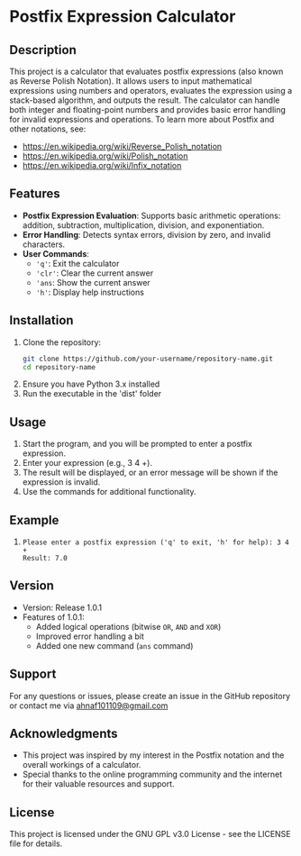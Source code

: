 # Postfix Expression Calculator

## Description
This project is a calculator that evaluates postfix expressions (also known as Reverse Polish Notation). It allows users to input mathematical expressions using numbers and operators, evaluates the expression using a stack-based algorithm, and outputs the result. The calculator can handle both integer and floating-point numbers and provides basic error handling for invalid expressions and operations.
To learn more about Postfix and other notations, see:
- https://en.wikipedia.org/wiki/Reverse_Polish_notation
- https://en.wikipedia.org/wiki/Polish_notation
- https://en.wikipedia.org/wiki/Infix_notation

## Features
- **Postfix Expression Evaluation**: Supports basic arithmetic operations: addition, subtraction, multiplication, division, and exponentiation.
- **Error Handling**: Detects syntax errors, division by zero, and invalid characters.
- **User Commands**:
  - `'q'`: Exit the calculator
  - `'clr'`: Clear the current answer
  - `'ans`: Show the current answer
  - `'h'`: Display help instructions

## Installation
1. Clone the repository:
   ```bash
   git clone https://github.com/your-username/repository-name.git
   cd repository-name
2. Ensure you have Python 3.x installed
3. Run the executable in the 'dist' folder

## Usage
1. Start the program, and you will be prompted to enter a postfix expression.
2. Enter your expression (e.g., 3 4 +).
3. The result will be displayed, or an error message will be shown if the expression is invalid.
4. Use the commands for additional functionality.

## Example
1. ```plaintext
   Please enter a postfix expression ('q' to exit, 'h' for help): 3 4 +
   Result: 7.0

## Version
 - Version: Release 1.0.1
 - Features of 1.0.1:
   - Added logical operations (bitwise `OR`, `AND` and `XOR`)
   - Improved error handling a bit
   - Added one new command (`ans` command)

## Support
For any questions or issues, please create an issue in the GitHub repository or contact me via ahnaf101109@gmail.com

## Acknowledgments
- This project was inspired by my interest in the Postfix notation and the overall workings of a calculator.
- Special thanks to the online programming community and the internet for their valuable resources and support.

## License
This project is licensed under the GNU GPL v3.0 License - see the LICENSE file for details.
